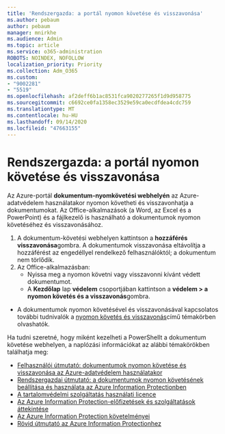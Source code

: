 ```yaml
---
title: 'Rendszergazda: a portál nyomon követése és visszavonása'
ms.author: pebaum
author: pebaum
manager: mnirkhe
ms.audience: Admin
ms.topic: article
ms.service: o365-administration
ROBOTS: NOINDEX, NOFOLLOW
localization_priority: Priority
ms.collection: Adm_O365
ms.custom:
- "9002281"
- "5519"
ms.openlocfilehash: af2deff6b1ac8531fca9020277265f1d9d958775
ms.sourcegitcommit: c6692ce0fa1358ec3529e59ca0ecdfdea4cdc759
ms.translationtype: MT
ms.contentlocale: hu-HU
ms.lasthandoff: 09/14/2020
ms.locfileid: "47663155"
---
```

# <a name="aip-track-and-revoke-portal"></a>Rendszergazda: a portál nyomon követése és visszavonása

Az Azure-portál **dokumentum-nyomkövetési webhelyén** az Azure-adatvédelem használatakor nyomon követheti és visszavonhatja a dokumentumokat. Az Office-alkalmazások (a Word, az Excel és a PowerPoint) és a fájlkezelő is használható a dokumentumok nyomon követéséhez és visszavonásához.

1. A dokumentum-követési webhelyen kattintson a **hozzáférés visszavonása**gombra. A dokumentumok visszavonása eltávolítja a hozzáférést az engedéllyel rendelkező felhasználóktól; a dokumentum nem törlődik.
2. Az Office-alkalmazásban:
    - Nyissa meg a nyomon követni vagy visszavonni kívánt védett dokumentumot.
    - A **Kezdőlap** lap **védelem** csoportjában kattintson a **védelem > a nyomon követés és a visszavonás**gombra.

- A dokumentumok nyomon követésével és visszavonásával kapcsolatos további tudnivalók a [nyomon követés és visszavonás](https://docs.microsoft.com/azure/information-protection/rms-client/client-track-revoke)című témakörben olvashatók.

Ha tudni szeretné, hogy miként kezelheti a PowerShellt a dokumentum követése webhelyen, a naplózási információkat az alábbi témakörökben találhatja meg:
- [Felhasználói útmutató: dokumentumok nyomon követése és visszavonása az Azure-adatvédelem használatakor](https://docs.microsoft.com/azure/information-protection/rms-client/client-track-revoke)
- [Rendszergazdai útmutató: a dokumentumok nyomon követésének beállítása és használata az Azure Information Protectionben](https://docs.microsoft.com/azure/information-protection/rms-client/client-admin-guide-document-tracking)
- [A tartalomvédelmi szolgáltatás használati licence](https://docs.microsoft.com/azure/information-protection/configure-usage-rights#rights-management-use-license)
- [Az Azure Information Protection-előfizetések és szolgáltatások áttekintése](https://azure.microsoft.com/pricing/details/information-protection)
- [Az Azure Information Protection követelményei](https://docs.microsoft.com/azure/information-protection/get-started/requirements)
- [Rövid útmutató az Azure Information Protectionhez](https://docs.microsoft.com/azure/information-protection/get-started/infoprotect-quick-start-tutorial)
